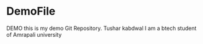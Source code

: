 # DemoFile 
DEMO
this is my demo Git Repository.
Tushar kabdwal
 I am a btech student of Amrapali university
